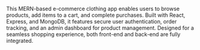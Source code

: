 This MERN-based e-commerce clothing app enables users to browse products, add items to a cart, and complete purchases. Built with React, Express, and MongoDB, it features secure user authentication, order tracking, and an admin dashboard for product management. Designed for a seamless shopping experience, both front-end and back-end are fully integrated.
